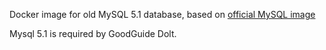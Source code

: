 Docker image for old MySQL 5.1 database, based on [official MySQL image](https://github.com/docker-library/mysql)

Mysql 5.1 is required by GoodGuide Dolt.
